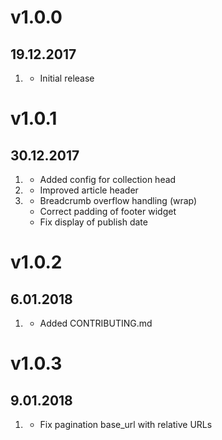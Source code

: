 # v1.0.0
## 19.12.2017

1. [](#new)
    * Initial release

# v1.0.1
## 30.12.2017

1. [](#new)
    * Added config for collection head
2. [](#improved)
    * Improved article header
3. [](#bugfix)
    * Breadcrumb overflow handling (wrap)
    * Correct padding of footer widget
    * Fix display of publish date

# v1.0.2
## 6.01.2018

1. [](#new)
    * Added CONTRIBUTING.md

# v1.0.3
## 9.01.2018

1. [](#bugfix)
    * Fix pagination base_url with relative URLs
